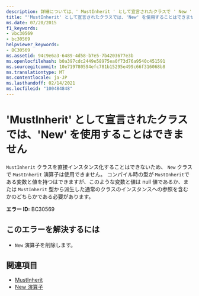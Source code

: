 ```yaml
---
description: 詳細については、' MustInherit ' として宣言されたクラスで ' New ' を使用することはできません
title: "'MustInherit' として宣言されたクラスでは、'New' を使用することはできません"
ms.date: 07/20/2015
f1_keywords:
- vbc30569
- bc30569
helpviewer_keywords:
- BC30569
ms.assetid: 94c9e6a3-6489-4d58-b7e5-7b4203677e3b
ms.openlocfilehash: b0a397cdc2449e58975ea0f73d76a9540c451591
ms.sourcegitcommit: 10e719780594efc781b15295e499c66f316068b8
ms.translationtype: MT
ms.contentlocale: ja-JP
ms.lasthandoff: 02/14/2021
ms.locfileid: "100484848"
---
```

# <a name="new-cannot-be-used-on-a-class-that-is-declared-mustinherit"></a>'MustInherit' として宣言されたクラスでは、'New' を使用することはできません

`MustInherit` クラスを直接インスタンス化することはできないため、 `New` クラスで `MustInherit` 演算子は使用できません。 コンパイル時の型が `MustInherit`である変数と値を持つはできますが、このような変数と値は null 値であるか、または `MustInherit` 型から派生した通常のクラスのインスタンスへの参照を含むかのどちらかである必要があります。  
  
 **エラー ID:** BC30569  
  
## <a name="to-correct-this-error"></a>このエラーを解決するには  
  
- `New` 演算子を削除します。  
  
## <a name="see-also"></a>関連項目

- [MustInherit](../language-reference/modifiers/mustinherit.md)
- [New 演算子](../language-reference/operators/new-operator.md)
